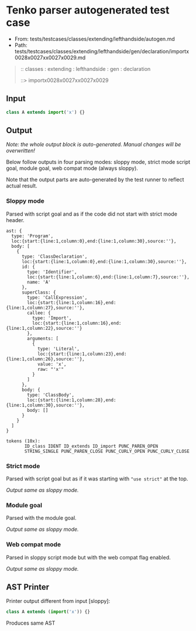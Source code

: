 # Tenko parser autogenerated test case

- From: tests/testcases/classes/extending/lefthandside/autogen.md
- Path: tests/testcases/classes/extending/lefthandside/gen/declaration/importx0028x0027xx0027x0029.md

> :: classes : extending : lefthandside : gen : declaration
>
> ::> importx0028x0027xx0027x0029

## Input


`````js
class A extends import('x') {}
`````

## Output

_Note: the whole output block is auto-generated. Manual changes will be overwritten!_

Below follow outputs in four parsing modes: sloppy mode, strict mode script goal, module goal, web compat mode (always sloppy).

Note that the output parts are auto-generated by the test runner to reflect actual result.

### Sloppy mode

Parsed with script goal and as if the code did not start with strict mode header.

`````
ast: {
  type: 'Program',
  loc:{start:{line:1,column:0},end:{line:1,column:30},source:''},
  body: [
    {
      type: 'ClassDeclaration',
      loc:{start:{line:1,column:0},end:{line:1,column:30},source:''},
      id: {
        type: 'Identifier',
        loc:{start:{line:1,column:6},end:{line:1,column:7},source:''},
        name: 'A'
      },
      superClass: {
        type: 'CallExpression',
        loc:{start:{line:1,column:16},end:{line:1,column:27},source:''},
        callee: {
          type: 'Import',
          loc:{start:{line:1,column:16},end:{line:1,column:22},source:''}
        },
        arguments: [
          {
            type: 'Literal',
            loc:{start:{line:1,column:23},end:{line:1,column:26},source:''},
            value: 'x',
            raw: "'x'"
          }
        ]
      },
      body: {
        type: 'ClassBody',
        loc:{start:{line:1,column:28},end:{line:1,column:30},source:''},
        body: []
      }
    }
  ]
}

tokens (10x):
       ID_class IDENT ID_extends ID_import PUNC_PAREN_OPEN
       STRING_SINGLE PUNC_PAREN_CLOSE PUNC_CURLY_OPEN PUNC_CURLY_CLOSE
`````

### Strict mode

Parsed with script goal but as if it was starting with `"use strict"` at the top.

_Output same as sloppy mode._

### Module goal

Parsed with the module goal.

_Output same as sloppy mode._

### Web compat mode

Parsed in sloppy script mode but with the web compat flag enabled.

_Output same as sloppy mode._

## AST Printer

Printer output different from input [sloppy]:

````js
class A extends (import('x')) {}
````

Produces same AST
